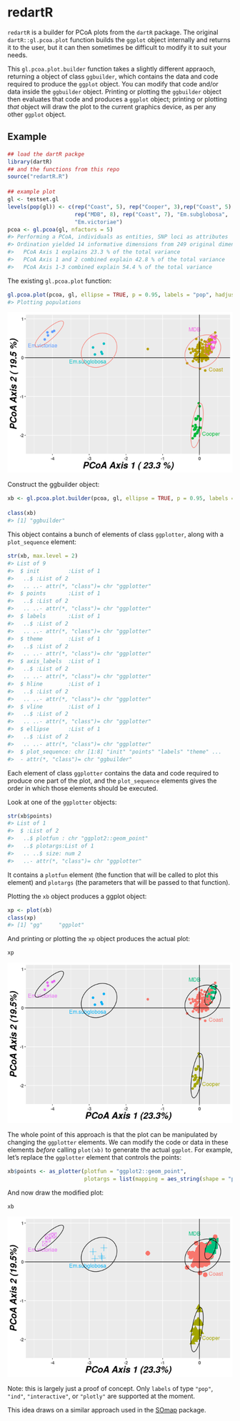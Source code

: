 
<!-- README.md is generated from README.Rmd. Please edit that file -->

# redartR

<!-- badges: start -->

<!-- badges: end -->

`redartR` is a builder for PCoA plots from the `dartR` package. The
original `dartR::gl.pcoa.plot` function builds the `ggplot` object
internally and returns it to the user, but it can then sometimes be
difficult to modify it to suit your needs.

This `gl.pcoa.plot.builder` function takes a slightly different
appraoch, returning a object of class `ggbuilder`, which contains the
data and code required to produce the `ggplot` object. You can modify
that code and/or data inside the `ggbuilder` object. Printing or
plotting the `ggbuilder` object then evaluates that code and produces a
`ggplot` object; printing or plotting *that* object will draw the plot
to the current graphics device, as per any other `ggplot` object.

## Example

``` r
## load the dartR packge
library(dartR)
## and the functions from this repo
source("redartR.R")

## example plot
gl <- testset.gl
levels(pop(gl)) <- c(rep("Coast", 5), rep("Cooper", 3),rep("Coast", 5),
                     rep("MDB", 8), rep("Coast", 7), "Em.subglobosa",
                     "Em.victoriae")
pcoa <- gl.pcoa(gl, nfactors = 5)
#> Performing a PCoA, individuals as entities, SNP loci as attributes
#> Ordination yielded 14 informative dimensions from 249 original dimensions
#>   PCoA Axis 1 explains 23.3 % of the total variance
#>   PCoA Axis 1 and 2 combined explain 42.8 % of the total variance
#>   PCoA Axis 1-3 combined explain 54.4 % of the total variance
```

The existing `gl.pcoa.plot` function:

``` r
gl.pcoa.plot(pcoa, gl, ellipse = TRUE, p = 0.95, labels = "pop", hadjust = 1.5, vadjust = 1)
#> Plotting populations
```

![](README_files/figure-gfm/unnamed-chunk-2-1.png)<!-- -->

Construct the ggbuilder object:

``` r
xb <- gl.pcoa.plot.builder(pcoa, gl, ellipse = TRUE, p = 0.95, labels = "pop", hadjust = 1.5, vadjust = 1)

class(xb)
#> [1] "ggbuilder"
```

This object contains a bunch of elements of class `ggplotter`, along
with a `plot_sequence` element:

``` r
str(xb, max.level = 2)
#> List of 9
#>  $ init         :List of 1
#>   ..$ :List of 2
#>   .. ..- attr(*, "class")= chr "ggplotter"
#>  $ points       :List of 1
#>   ..$ :List of 2
#>   .. ..- attr(*, "class")= chr "ggplotter"
#>  $ labels       :List of 1
#>   ..$ :List of 2
#>   .. ..- attr(*, "class")= chr "ggplotter"
#>  $ theme        :List of 1
#>   ..$ :List of 2
#>   .. ..- attr(*, "class")= chr "ggplotter"
#>  $ axis_labels  :List of 1
#>   ..$ :List of 2
#>   .. ..- attr(*, "class")= chr "ggplotter"
#>  $ hline        :List of 1
#>   ..$ :List of 2
#>   .. ..- attr(*, "class")= chr "ggplotter"
#>  $ vline        :List of 1
#>   ..$ :List of 2
#>   .. ..- attr(*, "class")= chr "ggplotter"
#>  $ ellipse      :List of 1
#>   ..$ :List of 2
#>   .. ..- attr(*, "class")= chr "ggplotter"
#>  $ plot_sequence: chr [1:8] "init" "points" "labels" "theme" ...
#>  - attr(*, "class")= chr "ggbuilder"
```

Each element of class `ggplotter` contains the data and code required to
produce one part of the plot, and the `plot_sequence` elements gives the
order in which those elements should be executed.

Look at one of the `ggplotter` objects:

``` r
str(xb$points)
#> List of 1
#>  $ :List of 2
#>   ..$ plotfun : chr "ggplot2::geom_point"
#>   ..$ plotargs:List of 1
#>   .. ..$ size: num 2
#>   ..- attr(*, "class")= chr "ggplotter"
```

It contains a `plotfun` element (the function that will be called to
plot this element) and `plotargs` (the parameters that will be passed to
that function).

Plotting the `xb` object produces a ggplot object:

``` r
xp <- plot(xb)
class(xp)
#> [1] "gg"     "ggplot"
```

And printing or plotting the `xp` object produces the actual plot:

``` r
xp
```

![](README_files/figure-gfm/unnamed-chunk-7-1.png)<!-- -->

The whole point of this approach is that the plot can be manipulated by
changing the `ggplotter` elements. We can modify the code or data in
these elements *before* calling `plot(xb)` to generate the actual
`ggplot`. For example, let’s replace the `ggplotter` element that
controls the points:

``` r
xb$points <- as_plotter(plotfun = "ggplot2::geom_point",
                        plotargs = list(mapping = aes_string(shape = "pop", size = 2)))
```

And now draw the modified plot:

``` r
xb
```

![](README_files/figure-gfm/unnamed-chunk-9-1.png)<!-- -->

Note: this is largely just a proof of concept. Only `labels` of type
`"pop"`, `"ind"`, `"interactive"`, or `"plotly"` are supported at the
moment.

This idea draws on a similar approach used in the
[SOmap](https://github.com/AustralianAntarcticDivision/SOmap/) package.
